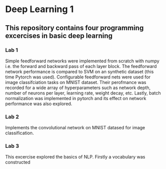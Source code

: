 # Deep Learning 1
## This repository contains four programming excercises in basic deep learning
### Lab 1 
Simple feedforward networks were implemented from scratch with numpy i.e. the forward and backward pass of each layer block. 
The feedforward network performance is compared to SVM on an synthetic dataset (this time Pytorch was used).
Configurable feedforward nets were used for image classifciation tasks on MNIST dataset. Their perofmance was recorded for a wide array of
hyperparameters such as network depth, number of neurons per layer, learning rate, weight decay, etc.
Lastly, batch normalization was implemented in pytorch and its effect on network performance was also explored.

### Lab 2
Implements the convolutional network on MNIST datased for image classification.

### Lab 3
This excercise explored the basics of NLP. Firstly a vocabulary was constructed
